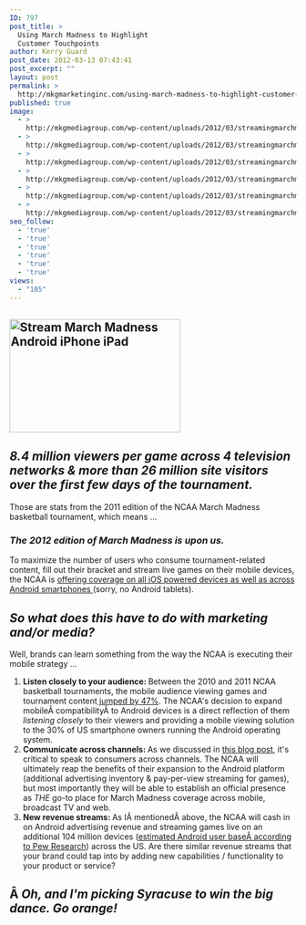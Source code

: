 ```yaml
---
ID: 797
post_title: >
  Using March Madness to Highlight
  Customer Touchpoints
author: Kerry Guard
post_date: 2012-03-13 07:43:41
post_excerpt: ""
layout: post
permalink: >
  http://mkgmarketinginc.com/using-march-madness-to-highlight-customer-touchpoints/
published: true
image:
  - >
    http://mkgmediagroup.com/wp-content/uploads/2012/03/streamingmarchmadnessmobiledevice.png
  - >
    http://mkgmediagroup.com/wp-content/uploads/2012/03/streamingmarchmadnessmobiledevice.png
  - >
    http://mkgmediagroup.com/wp-content/uploads/2012/03/streamingmarchmadnessmobiledevice.png
  - >
    http://mkgmediagroup.com/wp-content/uploads/2012/03/streamingmarchmadnessmobiledevice.png
  - >
    http://mkgmediagroup.com/wp-content/uploads/2012/03/streamingmarchmadnessmobiledevice.png
  - >
    http://mkgmediagroup.com/wp-content/uploads/2012/03/streamingmarchmadnessmobiledevice.png
seo_follow:
  - 'true'
  - 'true'
  - 'true'
  - 'true'
  - 'true'
  - 'true'
views:
  - "105"
---
```

<h2><img class="alignleft size-medium wp-image-801" title="stream NCAA March Madness on iPhone" src="http://mkgmediagroup.com/wp-content/uploads/2012/03/iphonebasketball-300x199.png" alt="Stream March Madness Android iPhone iPad" width="300" height="199" /></h2>
<h2><em>8.4 million viewers per game across 4 television networks &amp; more than 26 million site visitors over the first few days of the tournament.</em></h2>
Those are stats from the 2011 edition of the NCAA March Madness basketball tournament, which means ...
<h3><em>The 2012 edition of March Madness is upon us.</em></h3>
To maximize the number of users who consume tournament-related content, fill out their bracket and stream live games on their mobile devices, the NCAA is <a href="http://venturebeat.com/2012/03/12/march-madness-app-android-iphone/" target="_blank">offering coverage on all iOS powered devices as well as across Android smartphones </a>(sorry, no Android tablets).
<h2><em>So what does this have to do with marketing and/or media?</em></h2>
Well, brands can learn something from the way the NCAA is executing their mobile strategy ...
<ol>
	<li><strong>Listen closely to your audience: </strong>Between the 2010 and 2011 NCAA basketball tournaments, the mobile audience viewing games and tournament content<a href="http://collegebasketballtalk.nbcsports.com/2011/03/21/march-madness-tv-ratings-up-mmod-doing-even-better/" target="_blank"> jumped by 47%</a>. The NCAA's decision to expand mobileÂ compatibilityÂ to Android devices is a direct reflection of them <em>listening closely </em>to their viewers and providing a mobile viewing solution to the 30% of US smartphone owners running the Android operating system.</li>
	<li><strong>Communicate across channels: </strong>As we discussed in <a href="http://mkgmediagroup.com/understanding-how-media-channels-work-together" target="_blank">this blog post</a>, it's critical to speak to consumers across channels. The NCAA will ultimately reap the benefits of their expansion to the Android platform (additional advertising inventory &amp; pay-per-view streaming for games), but most importantly they will be able to establish an official presence as <em>THE </em>go-to place for March Madness coverage across mobile, broadcast TV and web.</li>
	<li><strong>New revenue streams: </strong>As IÂ mentionedÂ above, the NCAA will cash in on Android advertising revenue and streaming games live on an additional 104 million devices (<a href="http://pewresearch.org/pubs/2206/smartphones-cell-phones-blackberry-android-iphone" target="_blank">estimated Android user baseÂ according to Pew Research</a>) across the US. Are there similar revenue streams that your brand could tap into by adding new capabilities / functionality to your product or service?</li>
</ol>
<h2>Â <em>Oh, and I'm picking Syracuse to win the big dance. Go orange!</em></h2>